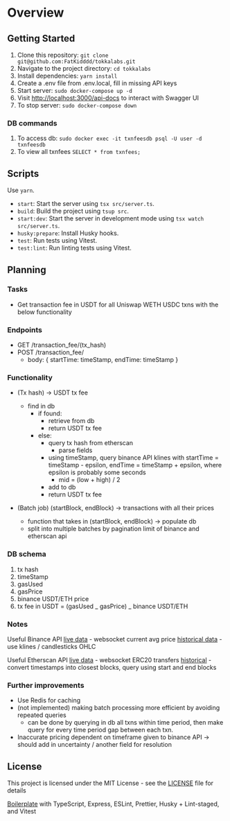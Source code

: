 # Overview

## Getting Started

1. Clone this repository: `git clone git@github.com:FatKidddd/tokkalabs.git`
2. Navigate to the project directory: `cd tokkalabs`
3. Install dependencies: `yarn install`
4. Create a .env file from .env.local, fill in missing API keys
5. Start server: `sudo docker-compose up -d`
6. Visit [http://localhost:3000/api-docs](http://localhost:3000/api-docs) to interact with Swagger UI
7. To stop server: `sudo docker-compose down`

### DB commands

1. To access db: `sudo docker exec -it txnfeesdb psql -U user -d txnfeesdb`
2. To view all txnfees `SELECT * from txnfees;`

## Scripts

Use `yarn`.

- `start`: Start the server using `tsx src/server.ts`.
- `build`: Build the project using `tsup src`.
- `start:dev`: Start the server in development mode using `tsx watch src/server.ts`.
- `husky:prepare`: Install Husky hooks.
- `test`: Run tests using Vitest.
- `test:lint`: Run linting tests using Vitest.

## Planning

### Tasks

- Get transaction fee in USDT for all Uniswap WETH USDC txns with the below functionality

### Endpoints

- GET /transaction_fee/(tx_hash)
- POST /transaction_fee/
  - body: { startTime: timeStamp, endTime: timeStamp }

### Functionality

- (Tx hash) -> USDT tx fee

  - find in db
    - if found:
      - retrieve from db
      - return USDT tx fee
    - else:
      - query tx hash from etherscan
        - parse fields
      - using timeStamp, query binance API klines with startTime = timeStamp - epsilon, endTime = timeStamp + epsilon, where epsilon is probably some seconds
        - mid = (low + high) / 2
      - add to db
      - return USDT tx fee

- (Batch job) (startBlock, endBlock) -> transactions with all their prices
  - function that takes in (startBlock, endBlock) -> populate db
  - split into multiple batches by pagination limit of binance and etherscan api

### DB schema

1. tx hash
2. timeStamp
3. gasUsed
4. gasPrice
5. binance USDT/ETH price
6. tx fee in USDT = (gasUsed _ gasPrice) _ binance USDT/ETH

### Notes

Useful Binance API
[live data](https://developers.binance.com/docs/binance-spot-api-docs/web-socket-streams) - websocket current avg price
[historical data](https://developers.binance.com/docs/binance-spot-api-docs/rest-api#klinecandlestick-data) - use klines / candlesticks OHLC

Useful Etherscan API
[live data](https://web3js.readthedocs.io/en/v1.2.11/web3-eth-subscribe.html) - websocket ERC20 transfers
[historical](https://docs.etherscan.io/api-endpoints/accounts#get-a-list-of-erc20-token-transfer-events-by-address) - convert timestamps into closest blocks, query using start and end blocks

### Further improvements

- Use Redis for caching
- (not implemented) making batch processing more efficient by avoiding repeated queries
  - can be done by querying in db all txns within time period, then make query for every time period gap between each txn.
- Inaccurate pricing dependent on timeframe given to binance API -> should add in uncertainty / another field for resolution

## License

This project is licensed under the MIT License - see the [LICENSE](LICENSE) file for details

[Boilerplate](https://github.com/yan-pi/NodeBoilerplate) with TypeScript, Express, ESLint, Prettier, Husky + Lint-staged, and Vitest
